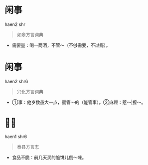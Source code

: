 # 闲事
haen2 shr
> 如皋方言词典
- 需要量：喝一两酒，不管～（不够需要，不过瘾）。

# 闲事
haen2 shr6
> 兴化方言词典
- ①事：他岁数虽大一点，蛮管～的（能管事）。②麻顾：惹～|撩～。

# 𢜩事
haen1 shr6
> 泰县方言志
- 食品不脆：前几天买的脆饼儿倒～唻。
